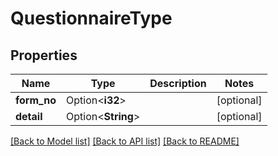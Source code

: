 # QuestionnaireType

## Properties

Name | Type | Description | Notes
------------ | ------------- | ------------- | -------------
**form_no** | Option<**i32**> |  | [optional]
**detail** | Option<**String**> |  | [optional]

[[Back to Model list]](../README.md#documentation-for-models) [[Back to API list]](../README.md#documentation-for-api-endpoints) [[Back to README]](../README.md)


